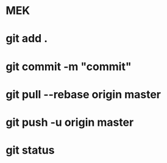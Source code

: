 # MEK
# git add .
# git commit -m "commit"
# git pull --rebase origin master
# git push -u origin master
# git status